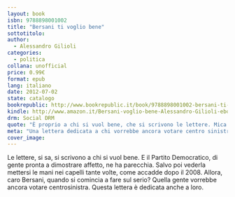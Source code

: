 ```yaml
---
layout: book
isbn: 9788898001002
title: "Bersani ti voglio bene"
sottotitolo:
author:
  - Alessandro Gilioli
categories:
  - politica
collana: unofficial
price: 0.99€
format: epub
lang: italiano
date: 2012-07-02
state: catalogo
bookrepublic: http://www.bookrepublic.it/book/9788898001002-bersani-ti-voglio-bene/
kindle: http://www.amazon.it/Bersani-voglio-bene-Alessandro-Gilioli-ebook/dp/B008G4LGD2/
drm: Social DRM
quote: "È proprio a chi si vuol bene, che si scrivono le lettere. Mica scriverei alla Stantanché, per capirci."
meta: "Una lettera dedicata a chi vorrebbe ancora votare centro sinistra."
cover_image:
---
```

Le lettere, si sa, si scrivono a chi si vuol bene. E il Partito Democratico, di gente pronta a dimostrare affetto, ne ha parecchia. Salvo poi vederla mettersi le mani nei capelli tante volte, come accadde dopo il 2008. Allora, caro Bersani, quando si comincia a fare sul serio? Quella gente vorrebbe ancora votare centrosinistra. Questa lettera è dedicata anche a loro.